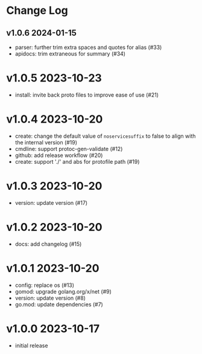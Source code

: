 # Change Log

## v1.0.6 2024-01-15

- parser: further trim extra spaces and quotes for alias (#33)
- apidocs: trim extraneous for summary (#34)

# v1.0.5 2023-10-23

- install: invite back proto files to improve ease of use (#21)

# v1.0.4 2023-10-20

- create: change the default value of `noservicesuffix` to false to align with the internal version (#19)
- cmdline: support protoc-gen-validate (#12) 
- github: add release workflow (#20)
- create: support './' and abs for protofile path (#19) 

# v1.0.3 2023-10-20

- version: update version (#17)

# v1.0.2 2023-10-20

- docs: add changelog (#15)

# v1.0.1 2023-10-20

- config: replace os (#13)
- gomod: upgrade golang.org/x/net (#9)
- version: update version (#8)
- go.mod: update dependencies (#7)

# v1.0.0 2023-10-17

- initial release
